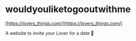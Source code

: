 # wouldyouliketogooutwithme
[https://lovers_things.com/](https://lovers_things.com/)

A website to invite your Lover for a date 🥰
